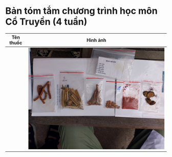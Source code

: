# Bản tóm tắm chương trình học môn Cổ Truyền (4 tuần)

| Tên thuốc | Hình ảnh                              |
| --------- | ------------------------------------- |
|           | ![](images/1f91739cfcf136af6fe01.jpg) |
